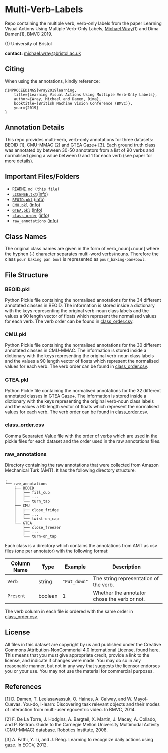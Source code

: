 # Multi-Verb-Labels
Repo containing the multiple verb, verb-only labels from the paper Learning Visual Actions Using Multiple Verb-Only Labels, [Michael Wray](http://mwray.github.io)(1) and Dima Damen(1), BMVC 2019.

(1) University of Bristol

**contact:** [michael.wray@bristol.ac.uk](mailto:michael.wray@bristol.ac.uk)

## Citing
When using the annotations, kindly reference:

```
@INPROCEEDINGS{wray2019learning,
    title={Learning Visual Actions Using Multiple Verb-Only Labels},
    author={Wray, Michael and Damen, Dima},
    booktitle={British Machine Vision Conference (BMVC)},
    year={2019}
}
```

## Annotation Details
This repo provides multi-verb, verb-only annotations for three datasets: BEOID [1], CMU-MMAC [2] and GTEA Gaze+ [3]. Each ground truth class was annotated by between 30-50 annotators from a list of 90 verbs and normalised giving a value between 0 and 1 for each verb (see paper for more details).



## Important Files/Folders
* `README.md (this file)`
* [`LICENSE.txt`](LICENSE.txt)([info](#license))
* [`BEOID.pkl`](BEOID.pkl) ([info](#beoidpkl))
* [`CMU.pkl`](CMU.pkl) ([info](#cmupkl))
* [`GTEA.pkl`](GTEA.pkl) ([info](#gteapkl))
* [`class_order`](class_order.csv) ([info](#class_ordercsv))
* `raw_annotations` ([info](#raw_annotations))


## Class Names
The original class names are given in the form of verb_noun[+noun] where the hyphen (-) character separates multi-word verbs/nouns. Therefore the class `pour baking pan bowl` is represented as `pour_baking-pan+bowl`.

## File Structure

### BEOID.pkl
Python Pickle file containing the normalised annotations for the 34 different annotated classes in BEOID. The information is stored inside a dictionary with the keys representing the original verb-noun class labels and the values a 90 length vector of floats which represent the normalised values for each verb. The verb order can be found in [class_order.csv](#class_ordercsv).

### CMU.pkl
Python Pickle file containing the normalised annotations for the 30 different annotated classes in CMU-MMAC. The information is stored inside a dictionary with the keys representing the original verb-noun class labels and the values a 90 length vector of floats which represent the normalised values for each verb. The verb order can be found in [class_order.csv](#class_ordercsv).

### GTEA.pkl
Python Pickle file containing the normalised annotations for the 32 different annotated classes in GTEA Gaze+. The information is stored inside a dictionary with the keys representing the original verb-noun class labels and the values a 90 length vector of floats which represent the normalised values for each verb. The verb order can be found in [class_order.csv](#class_ordercsv).

### class_order.csv
Comma Separated Value file with the order of verbs which are used in the pickle files for each dataset and the order used in the raw annotations files.

### raw_annotations
Directory containing the raw annotations that were collected from Amazon Mechanical Turk (AMT). It has the following directory structure:
```
.
└── raw_annotations
    ├── BEOID
    │   ├── fill_cup
    │   ├── ...
    │   └── turn_tap
    ├── CMU
    │   ├── close_fridge
    │   ├── ...
    │   └── twist-on_cap
    └── GTEA
        ├── close_freezer
        ├── ...
        └── turn-on_tap
```

Each class is a directory which contains the annotations from AMT as csv files (one per annotator) with the following format:

| Column Name  | Type       | Example          | Description                                  |
| ------------ | ---------- | ---------------- | -------------------------------------------- |
| `Verb`       | string     | `"Put_down"`     | The string representation of the verb.       |
| `Present`    | boolean    | 1                | Whether the annotator chose the verb or not. |

The verb column in each file is ordered with the same order in [class_order.csv](#class_ordercsv).

## License
All files in this dataset are copyright by us and published under the 
Creative Commons Attribution-NonCommerial 4.0 International License, found 
[here](https://creativecommons.org/licenses/by-nc/4.0/).
This means that you must give appropriate credit, provide a link to the license,
and indicate if changes were made. You may do so in any reasonable manner,
but not in any way that suggests the licensor endorses you or your use. You
may not use the material for commercial purposes.

##  References
[1] D. Damen, T. Leelasawassuk, O. Haines, A. Calway, and W. Mayol-Cuevas. You-do, I-learn: Discovering task relevant objects and their modes of interaction from multi-user egocentric video. In BMVC, 2014.

[2] F. De La Torre, J. Hodgins, A. Bargteil, X. Martin, J. Macey, A. Collado, and P. Beltran. Guide to the Carnegie Mellon University Multimodal Activity (CMU-MMAC) database. Robotics Institute, 2008.

[3] A. Fathi, Y. Li, and J. Rehg. Learning to recognize daily actions using gaze. In ECCV, 2012.

